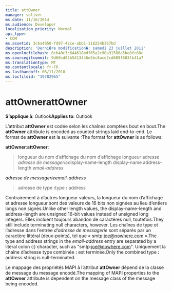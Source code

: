 ```yaml
---
title: attOwner
manager: soliver
ms.date: 11/16/2014
ms.audience: Developer
localization_priority: Normal
api_type:
- COM
ms.assetid: 3c6a4050-fd97-42ce-abb1-118254b367bd
description: 'Derni�re modification�: samedi 23 juillet 2011'
ms.openlocfilehash: 0cb40c3c644618bdf65a2c90a91580a5be8fc88c
ms.sourcegitcommit: 9d60cd82b5413446e5bc8ace2cd689f683fb41a7
ms.translationtype: MT
ms.contentlocale: fr-FR
ms.lasthandoff: 06/11/2018
ms.locfileid: "19782965"
---
```

# <a name="attowner"></a><span data-ttu-id="54a3e-103">attOwner</span><span class="sxs-lookup"><span data-stu-id="54a3e-103">attOwner</span></span>

  
  
<span data-ttu-id="54a3e-104">**S’applique à**: Outlook</span><span class="sxs-lookup"><span data-stu-id="54a3e-104">**Applies to**: Outlook</span></span> 
  
<span data-ttu-id="54a3e-105">L’attribut **attOwner** est codée selon les chaînes comptées bout en bout.</span><span class="sxs-lookup"><span data-stu-id="54a3e-105">The **attOwner** attribute is encoded as counted strings laid end-to-end.</span></span> <span data-ttu-id="54a3e-106">Le format de **attOwner** est la suivante :</span><span class="sxs-lookup"><span data-stu-id="54a3e-106">The format for **attOwner** is as follows:</span></span> 
  
 <span data-ttu-id="54a3e-107">**attOwner**:</span><span class="sxs-lookup"><span data-stu-id="54a3e-107">**attOwner**:</span></span> 
  
> <span data-ttu-id="54a3e-108">longueur du nom d’affichage du nom d’affichage longueur adresse _adresse de messagerie_</span><span class="sxs-lookup"><span data-stu-id="54a3e-108">display-name-length display-name address-length  _email-address_</span></span>
    
 <span data-ttu-id="54a3e-109">_adresse de messagerie_</span><span class="sxs-lookup"><span data-stu-id="54a3e-109">_email-address_</span></span>
  
> <span data-ttu-id="54a3e-110">adresse de type **:**</span><span class="sxs-lookup"><span data-stu-id="54a3e-110">type **:** address</span></span> 
    
<span data-ttu-id="54a3e-111">Contrairement à d’autres longueur valeurs, la longueur du nom d’affichage et adresse longueur sont des valeurs de 16 bits non signées au lieu d’entiers longs non signés.</span><span class="sxs-lookup"><span data-stu-id="54a3e-111">Unlike other length values, the display-name-length and address-length are unsigned 16-bit values instead of unsigned long integers.</span></span> <span data-ttu-id="54a3e-112">Elles incluent toujours abandon de caractères null, toutefois.</span><span class="sxs-lookup"><span data-stu-id="54a3e-112">They still include terminating null characters, however.</span></span> <span data-ttu-id="54a3e-113">Les chaînes de type et l’adresse dans l’entrée _d’adresse de messagerie_ sont séparés par un caractère littéral (deux-points), tel que « smtp:joe@nowhere.com ».</span><span class="sxs-lookup"><span data-stu-id="54a3e-113">The type and address strings in the  _email-address_ entry are separated by a literal colon (:) character, such as "smtp:joe@nowhere.com".</span></span> <span data-ttu-id="54a3e-114">Uniquement la chaîne d’adresse type combinée **:** est terminée.</span><span class="sxs-lookup"><span data-stu-id="54a3e-114">Only the combined type **:** address string is null-terminated.</span></span>
  
<span data-ttu-id="54a3e-115">Le mappage des propriétés MAPI à l’attribut **attOwner** dépend de la classe de message du message encodé.</span><span class="sxs-lookup"><span data-stu-id="54a3e-115">The mapping of MAPI properties to the **attOwner** attribute is dependent on the message class of the message being encoded.</span></span> 
  

